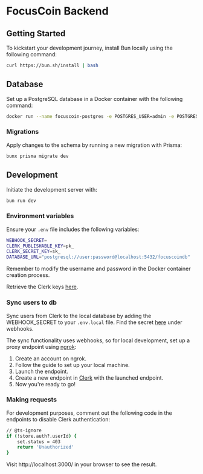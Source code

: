 # FocusCoin Backend

## Getting Started
To kickstart your development journey, install Bun locally using the following command:

```bash
curl https://bun.sh/install | bash
```

## Database
Set up a PostgreSQL database in a Docker container with the following command:

```bash
docker run --name focuscoin-postgres -e POSTGRES_USER=admin -e POSTGRES_PASSWORD=admin -e POSTGRES_DB=focuscoindb -d -p 5432:5432 postgres
```

### Migrations
Apply changes to the schema by running a new migration with Prisma:

```bash
bunx prisma migrate dev
```

## Development
Initiate the development server with:

```bash
bun run dev
```

### Environment variables
Ensure your `.env` file includes the following variables:

```bash
WEBHOOK_SECRET=
CLERK_PUBLISHABLE_KEY=pk_
CLERK_SECRET_KEY=sk_
DATABASE_URL="postgresql://user:password@localhost:5432/focuscoindb"
```

Remember to modify the username and password in the Docker container creation process.

Retrieve the Clerk keys [here](https://dashboard.clerk.com/last-active?path=api-keys).

### Sync users to db
Sync users from Clerk to the local database by adding the WEBHOOK_SECRET to your `.env.local` file. Find the secret [here](https://dashboard.clerk.com/) under webhooks.

The sync functionality uses webhooks, so for local development, set up a proxy endpoint using [ngrok](https://ngrok.com):

1. Create an account on ngrok.
2. Follow the guide to set up your local machine.
3. Launch the endpoint.
4. Create a new endpoint in [Clerk](https://dashboard.clerk.com/) with the launched endpoint.
5. Now you're ready to go!

### Making requests
For development purposes, comment out the following code in the endpoints to disable Clerk authentication:

```bash
// @ts-ignore
if (!store.auth?.userId) {
    set.status = 403
    return 'Unauthorized'
}
```

Visit http://localhost:3000/ in your browser to see the result.